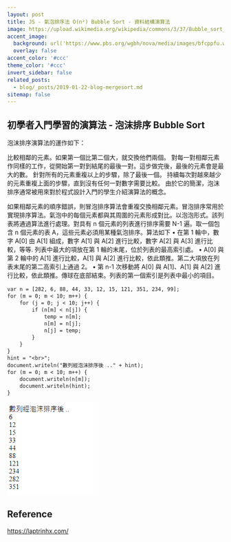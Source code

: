 ```yaml
---
layout: post
title: JS - 氣泡排序法 O(n²) Bubble Sort - 資料結構演算法
image: https://upload.wikimedia.org/wikipedia/commons/3/37/Bubble_sort_animation.gif
accent_image: 
  background: url('https://www.pbs.org/wgbh/nova/media/images/bfcppfu.width-800.png') center/cover
  overlay: false
accent_color: '#ccc'
theme_color: '#ccc'
invert_sidebar: false
related_posts:
  - blog/_posts/2019-01-22-blog-mergesort.md
sitemap: false
---
```


## 初學者入門學習的演算法 - 泡沫排序 Bubble Sort

泡沫排序演算法的運作如下：

比較相鄰的元素。如果第一個比第二個大，就交換他們兩個。
對每一對相鄰元素作同樣的工作，從開始第一對到結尾的最後一對。這步做完後，最後的元素會是最大的數。
針對所有的元素重複以上的步驟，除了最後一個。
持續每次對越來越少的元素重複上面的步驟，直到沒有任何一對數字需要比較。
由於它的簡潔，泡沫排序通常被用來對於程式設計入門的學生介紹演算法的概念。

如果相鄰元素的順序錯誤，則冒泡排序算法會重複交換相鄰元素。冒泡排序常用於實現排序算法。氣泡中的每個元素都與其周圍的元素形成對比。以泡泡形式。該列表將通過算法進行處理。對具有 n 個元素的列表進行排序需要 N-1 遍。取一個包含 n 個元素的表 A，這些元素必須用某種氣泡排序。算法如下
• 在第 1 輪中，數字 A[0] 由 A[1] 組成，數字 A[1] 與 A[2] 進行比較，數字 A[2] 與 A[3] 進行比較，等等. 列表中最大的項放在第 1 輪的末尾，位於列表的最高索引處。
• A[0] 與第 2 輪中的 A[1] 進行比較，A[1] 與 A[2] 進行比較，依此類推。第二大項放在列表末尾的第二高索引上通過 2。
• 第 n-1 次移動將 A[0] 與 A[1]、A[1] 與 A[2] 進行比較，依此類推。傳球在底部結束。列表的第一個索引是列表中最小的項目。

```
var n = [282, 6, 88, 44, 33, 12, 15, 121, 351, 234, 99];
for (m = 0; m < 10; m++) {
    for (j = 0; j < 10; j++) {
        if (n[m] < n[j]) {
            temp = n[m];
            n[m] = n[j];
            n[j] = temp;
        }
    }
}
hint = "<br>";
document.writeln("數列經泡沫排序後 .." + hint);
for (m = 0; m < 10; m++) {
    document.writeln(n[m]);
    document.writeln(hint);
}

```

![](/assets/img/blog/bubble.png)


## Reference
https://laptrinhx.com/